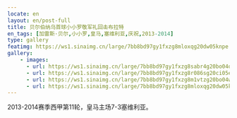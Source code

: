 ```yaml
---
locate: en
layout: en/post-full
title: 贝尔伯纳乌首球小小罗敬军礼回击布拉特
en_tags: [加雷斯·贝尔,小小罗,皇马,塞维利亚,庆祝,2013-2014]
type: gallery
featimg: https://ws1.sinaimg.cn/large/7bb8bd97gy1fxzg8mloxqg20dw05knpe.gif
gallery:
    - images:
      - url: https://ws1.sinaimg.cn/large/7bb8bd97gy1fxzg8sabr4g20bo04qnpf.gif
      - url: https://ws1.sinaimg.cn/large/7bb8bd97gy1fxzg8r086sg20ci05e1l0.gif
      - url: https://ws1.sinaimg.cn/large/7bb8bd97gy1fxzg8m1vtzg20bo04wx6r.gif
      - url: https://ws1.sinaimg.cn/large/7bb8bd97gy1fxzg8mloxqg20dw05knpe.gif
---
```


2013-2014赛季西甲第11轮，皇马主场7-3塞维利亚。